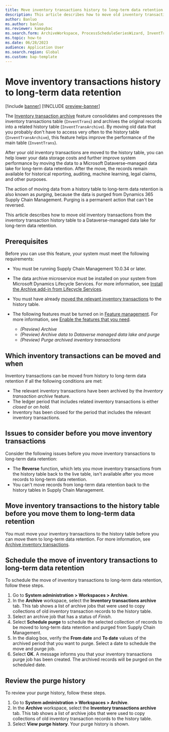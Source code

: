 ```yaml
---
title: Move inventory transactions history to long-term data retention
description: This article describes how to move old inventory transactions from the inventory transaction history table to a Microsoft Dataverse-managed data lake for long-term data retention.
author: Banluo
ms.author: banluo
ms.reviewer: kamaybac
ms.search.form: ArchiveWorkspace, ProcessScheduleSeriesWizard, InventTransArchiveForm
ms.topic: how-to
ms.date: 06/28/2023
audience: Application User
ms.search.region: Global
ms.custom: bap-template
---
```


# Move inventory transactions history to long-term data retention

[!include [banner](../includes/banner.md)]
[!INCLUDE [preview-banner](../includes/preview-banner.md)]

<!--KFM: Preview until further notice -->

The [Inventory transaction archive](../../../supply-chain/inventory/archive-inventory-transactions.md) feature consolidates and compresses the inventory transactions table (`InventTrans`) and archives the original records into a related history table (`InventTransArchive`). By moving old data that you probably don't have to access very often to the history table (`InventTransArchive`), this feature helps improve the performance of the main table (`InventTrans`).

After your old inventory transactions are moved to the history table, you can help lower your data storage costs and further improve system performance by moving the data to a Microsoft Dataverse–managed data lake for long-term data retention. After the move, the records remain available for historical reporting, auditing, machine learning, legal claims, and other purposes.

The action of moving data from a history table to long-term data retention is also known as *purging*, because the data is purged from Dynamics 365 Supply Chain Management. Purging is a permanent action that can't be reversed.

This article describes how to move old inventory transactions from the inventory transaction history table to a Dataverse-managed data lake for long-term data retention.

## Prerequisites

Before you can use this feature, your system must meet the following requirements:

- You must be running Supply Chain Management 10.0.34 or later.
- The data archive microservice must be installed on your system from Microsoft Dynamics Lifecycle Services. For more information, see [Install the Archive add-in from Lifecycle Services](archive-setup.md#install-addin).
- You must have already [moved the relevant inventory transactions](../../../supply-chain/inventory/archive-inventory-transactions.md) to the history table.
- The following features must be turned on in [Feature management](../../fin-ops/get-started/feature-management/feature-management-overview.md). For more information, see [Enable the features that you need](archive-setup.md#enable-features).

    - *(Preview) Archive*
    - *(Preview) Archive data to Dataverse managed data lake and purge*
    - *(Preview) Purge archived inventory transactions*

## <a name="archival-requirements"></a>Which inventory transactions can be moved and when

Inventory transactions can be moved from history to long-term data retention if all the following conditions are met:

- The relevant inventory transactions have been archived by the *Inventory transaction archive* feature.
- The ledger period that includes related inventory transactions is either *closed* or *on hold*.
- Inventory has been closed for the period that includes the relevant inventory transactions.

## <a name="archival-requirements"></a>Issues to consider before you move inventory transactions

Consider the following issues before you move inventory transactions to long-term data retention:

- The **Reverse** function, which lets you move inventory transactions from the history table back to the live table, isn't available after you move records to long-term data retention.
- You can't move records from long-term data retention back to the history tables in Supply Chain Management.

## Move inventory transactions to the history table before you move them to long-term data retention

You must move your inventory transactions to the history table before you can move them to long-term data retention. For more information, see [Archive inventory transactions](../../../supply-chain/inventory/archive-inventory-transactions.md).

## Schedule the move of inventory transactions to long-term data retention

To schedule the move of inventory transactions to long-term data retention, follow these steps.

1. Go to **System administration \> Workspaces \> Archive**.
1. In the **Archive** workspace, select the **Inventory transactions archive** tab. This tab shows a list of archive jobs that were used to copy collections of old inventory transaction records to the history table.
1. Select an archive job that has a status of *Finish*.
1. Select **Schedule purge** to schedule the selected collection of records to be moved to long-term data retention and purged from Supply Chain Management.
1. In the dialog box, verify the **From date** and **To date** values of the archived period that you want to purge. Select a date to schedule the move and purge job.
1. Select **OK**. A message informs you that your inventory transactions purge job has been created. The archived records will be purged on the scheduled date.

## Review the purge history

To review your purge history, follow these steps.

1. Go to **System administration \> Workspaces \> Archive**.
1. In the **Archive** workspace, select the **Inventory transactions archive** tab. This tab shows a list of archive jobs that were used to copy collections of old inventory transaction records to the history table.
1. Select **View purge history**. Your purge history is shown.
